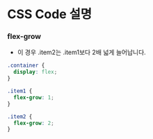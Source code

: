 # CSS Code 설명

### flex-grow
- 이 경우 .item2는 .item1보다 2배 넓게 늘어납니다.
```css
.container {
  display: flex;
}

.item1 {
  flex-grow: 1;
}

.item2 {
  flex-grow: 2;
}
```
